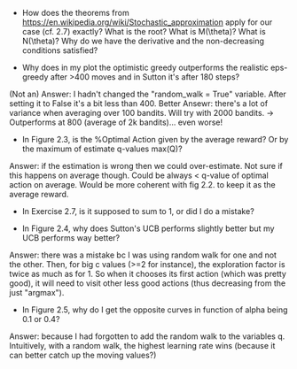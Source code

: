 - How does the theorems from https://en.wikipedia.org/wiki/Stochastic_approximation apply for our case (cf. 2.7) exactly? What is the root? What is M(\theta)? What is N(\theta)? Why do we have the derivative and the non-decreasing conditions satisfied?

- Why does in my plot the optimistic greedy outperforms the realistic eps-greedy after >400 moves and in Sutton it's after 180 steps?

(Not an) Answer: I hadn't changed the "random_walk = True" variable. After setting it to False it's a bit less than 400.
Better Ansewr: there's a lot of variance when averaging over 100 bandits. Will try with 2000 bandits.
-> Outperforms at 800 (average of 2k bandits)... even worse!

- In Figure 2.3, is the %Optimal Action given by the average reward? Or by the maximum of estimate q-values max(Q)?

Answer: if the estimation is wrong then we could over-estimate. Not sure if this happens on average though. Could be always < q-value of optimal action on average. Would be more coherent with fig 2.2. to keep it as the average reward.

- In Exercise 2.7, is it supposed to sum to 1, or did I do a mistake?

- In Figure 2.4, why does Sutton's UCB performs slightly better but my UCB performs way better?

Answer: there was a mistake bc I was using random walk for one and not the other. Then, for big c values (>=2 for instance),  the exploration factor is twice as much as for 1. So when it chooses its first action (which was pretty good), it will need to visit other less good actions (thus decreasing from the just "argmax").

- In Figure 2.5, why do I get the opposite curves in function of alpha being 0.1 or 0.4?

Answer: because I had forgotten to add the random walk to the variables q. Intuitively, with a random walk, the highest learning rate wins (because it can better catch up the moving values?)
